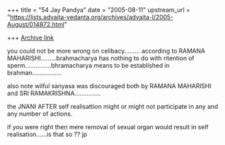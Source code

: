 +++
title = "54 Jay Pandya"
date = "2005-08-11"
upstream_url = "https://lists.advaita-vedanta.org/archives/advaita-l/2005-August/014872.html"

+++
[Archive link](https://lists.advaita-vedanta.org/archives/advaita-l/2005-August/014872.html)

you could  not be more wrong on celibacy.........
according to RAMANA MAHARISHI.........brahmacharya has nothing to do with ritention of
sperm...............bhramacharya means to be established in brahman.................

also note wilful sanyasa was discouraged both by RAMANA MAHARISHI and
 SRI RAMAKRISHNA...............

the JNANI AFTER self realisattion might or might not participate in any and any number of actions.

if you were right then mere removal of sexual organ would result in self realisation......is that  so  ??                jp

